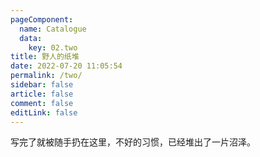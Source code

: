 ```yaml
---
pageComponent:
  name: Catalogue
  data:
    key: 02.two
title: 野人的纸堆
date: 2022-07-20 11:05:54
permalink: /two/
sidebar: false
article: false
comment: false
editLink: false
---
```


写完了就被随手扔在这里，不好的习惯，已经堆出了一片沼泽。


